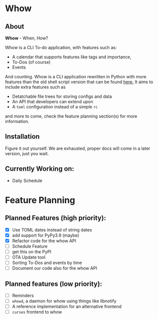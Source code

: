 # Whow

## About

**Whow** - When, How?

Whow is a CLI To-do application, with features such as:
 * A calendar that supports features like tags and importance,
 * To-Dos (of course)
 * Events

And counting. Whow is a CLI application rewritten in Python with more features than the old shell script version that can be found [here.](https://github.com/DaringCuteSeal/whow) It aims to include extra features such as

 * Detatchable file trees for storing configs and data
 * An API that developers can extend upon
 * A `toml` configuration instead of a simple `rc`

and more to come, check the feature planning section(s) for more information.

## Installation
Figure it out yourself. We are exhausted, proper docs will come in a later version, just you wait.

## Currently Working on:
 * Daily Schedule

# Feature Planning
## Planned Features (high priority):
 * [x] Use TOML dates instead of string dates
 * [x] add support for PyPy3.9 (maybe)
 * [x] Refactor code for the whow API
 * [ ] Schedule Feature
 * [ ] get this on the PyPI
 * [ ] OTA Update tool
 * [ ] Sorting To-Dos and events by time
 * [ ] Document our code also for the whow API

## Planned features (low priority):
 * [ ] Reminders
 * [ ] `whowd`, a daemon for whow using things like libnotify
 * [ ] A reference implementation for an alternative frontend
 * [ ] `curses` frontend to whow